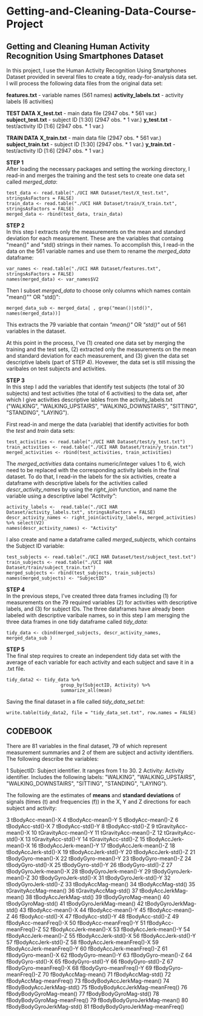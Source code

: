 # Getting-and-Cleaning-Data-Course-Project
## Getting and Cleaning Human Activity Recognition Using Smartphones Dataset 

In this project, I use the Human Activity Recognition Using Smartphones Dataset provided in several files to create a tidy, ready-for-analysis data set. I will process the following data files from the original data set:

**features.txt**  - variable names (561 names)
**activity_labels.txt** - activity labels (6 activities)

**TEST DATA**
**X_test.txt** - main data file (2947 obs. * 561 var.)
**subject_test.txt** - subject ID [1:30] (2947 obs. * 1 var.)
**y_test.txt** - test/activity ID [1:6] (2947 obs. * 1 var.)

**TRAIN DATA**
**X_train.txt** - main data file (2947 obs. * 561 var.)
**subject_train.txt** - subject ID [1:30] (2947 obs. * 1 var.)
**y_train.txt** - test/activity ID [1:6] (2947 obs. * 1 var.)


**STEP 1**  
After loading the necessary packages and setting the working directory, I read-in and merges the training and the test sets to create one data set called *merged_data*:

```{r}
test_data <- read.table("./UCI HAR Dataset/test/X_test.txt", stringsAsFactors = FALSE)
train_data <- read.table("./UCI HAR Dataset/train/X_train.txt", stringsAsFactors = FALSE)
merged_data <- rbind(test_data, train_data)
```

**STEP 2**  
In this step I extracts only the measurements on the mean and standard deviation for each measurement. These are the variables that containg "mean()" and "std() strings in their names. To accomplish this, I read-in the data on the 561 variable names and use them to rename the *merged_data* dataframe:

```{r}
var_names <- read.table("./UCI HAR Dataset/features.txt", stringsAsFactors = FALSE)
names(merged_data) <- var_names$V2

```
Then I subset *merged_data* to choose only columns which names contain "mean()"" OR "std()":

```{r}
merged_data_sub <- merged_data[ , grep("mean()|std()", names(merged_data))]
```
This extracts the 79 variable that contain *"mean()"* OR *"std()"* out of 561 variables in the dataset.

At this point in the process, I've (1) created one data set by merging the training and the test sets, (2) extracted only the measurements on the mean and standard deviation for each measurement, and (3) given the data set descriptive labels (part of STEP 4). Hovewer, the data set is still missing the varibales on test subjects and activities. 

**STEP 3**  
In this step I add the variables that identify test subjects (the total of 30 subjects) and test activities (the total of 6 activities) to the data set, after which I give activities descriptive lables from the activity_labels.txt ("WALKING", "WALKING_UPSTAIRS", "WALKING_DOWNSTAIRS", "SITTING", "STANDING", "LAYING").

First read-in and merge the data (variable) that identify activities for both the *test* and *train* data sets:

```{r}
test_activities <- read.table("./UCI HAR Dataset/test/y_test.txt")
train_activities <- read.table("./UCI HAR Dataset/train/y_train.txt")
merged_activities <- rbind(test_activities, train_activities)
```
The *merged_activities* data contains numeric/integer values 1 to 6, wich need to be replaced with the corresponding activity labels in the final dataset. To do that, I read-in the labels for the six activities, create a dataframe with descriptive labels for the activities called *descr_activity_names* by using the *right_join* function, and name the variable using a descriptive label *"Actitvity"*:

```{r}
activity_labels <-  read.table("./UCI HAR Dataset/activity_labels.txt", stringsAsFactors = FALSE)
descr_activity_names <- right_join(activity_labels, merged_activities) %>% select(V2)
names(descr_activity_names) <- "Activity"
```

I also create and name a dataframe called *merged_subjects*, which contains the Subject ID variable:

```{r}
test_subjects <- read.table("./UCI HAR Dataset/test/subject_test.txt")
train_subjects <- read.table("./UCI HAR Dataset/train/subject_train.txt")
merged_subjects <- rbind(test_subjects, train_subjects)
names(merged_subjects) <- "SubjectID"
```

**STEP 4**  
In the previous steps, I've created three data frames including (1) for measurements on the 79 required variables (2) for activities with descriptive labels, and (3) for subject IDs. The three dataframes have already been labeled with descriptive varibale names, so in this step I am mersging the three data frames in one tidy dataframe called *tidy_data*:

```{r}
tidy_data <- cbind(merged_subjects, descr_activity_names, merged_data_sub )
```

**STEP 5**  
The final step requires to create an independent tidy data set with the average of each variable for each activity and each subject and save it in a .txt file.


```{r}
tidy_data2 <- tidy_data %>%
                    group_by(SubjectID, Activity) %>%
                    summarize_all(mean)
```                    


Saving the final dataset in a file called *tidy_data_set.txt*:

```{r}
write.table(tidy_data2, file = "tidy_data_set.txt", row.names = FALSE)
```


## CODEBOOK ##   

There are 81 variables in the final dataset, 79 of which represent measurement summaries and 2 of them are subject and activity identifiers. The following describe the variables:

1 SubjectID:  Subject identifier. It ranges from 1 to 30. 
2 Activity:  Activity identifier. Includes the following labels: "WALKING", "WALKING_UPSTAIRS", "WALKING_DOWNSTAIRS", "SITTING", "STANDING", "LAYING").  

The following are the estimates of **means** and **standard deviations** of signals (times (t) and frequencies (f)) in the X, Y and Z directions for each subject and activity:

3                tBodyAcc-mean()-X
4                tBodyAcc-mean()-Y
5                tBodyAcc-mean()-Z
6                 tBodyAcc-std()-X
7                 tBodyAcc-std()-Y
8                 tBodyAcc-std()-Z
9             tGravityAcc-mean()-X
10            tGravityAcc-mean()-Y
11            tGravityAcc-mean()-Z
12             tGravityAcc-std()-X
13             tGravityAcc-std()-Y
14             tGravityAcc-std()-Z
15           tBodyAccJerk-mean()-X
16           tBodyAccJerk-mean()-Y
17           tBodyAccJerk-mean()-Z
18            tBodyAccJerk-std()-X
19            tBodyAccJerk-std()-Y
20            tBodyAccJerk-std()-Z
21              tBodyGyro-mean()-X
22              tBodyGyro-mean()-Y
23              tBodyGyro-mean()-Z
24               tBodyGyro-std()-X
25               tBodyGyro-std()-Y
26               tBodyGyro-std()-Z
27          tBodyGyroJerk-mean()-X
28          tBodyGyroJerk-mean()-Y
29          tBodyGyroJerk-mean()-Z
30           tBodyGyroJerk-std()-X
31           tBodyGyroJerk-std()-Y
32           tBodyGyroJerk-std()-Z
33              tBodyAccMag-mean()
34               tBodyAccMag-std()
35           tGravityAccMag-mean()
36            tGravityAccMag-std()
37          tBodyAccJerkMag-mean()
38           tBodyAccJerkMag-std()
39             tBodyGyroMag-mean()
40              tBodyGyroMag-std()
41         tBodyGyroJerkMag-mean()
42          tBodyGyroJerkMag-std()
43               fBodyAcc-mean()-X
44               fBodyAcc-mean()-Y
45               fBodyAcc-mean()-Z
46                fBodyAcc-std()-X
47                fBodyAcc-std()-Y
48                fBodyAcc-std()-Z
49           fBodyAcc-meanFreq()-X
50           fBodyAcc-meanFreq()-Y
51           fBodyAcc-meanFreq()-Z
52           fBodyAccJerk-mean()-X
53           fBodyAccJerk-mean()-Y
54           fBodyAccJerk-mean()-Z
55            fBodyAccJerk-std()-X
56            fBodyAccJerk-std()-Y
57            fBodyAccJerk-std()-Z
58       fBodyAccJerk-meanFreq()-X
59       fBodyAccJerk-meanFreq()-Y
60       fBodyAccJerk-meanFreq()-Z
61              fBodyGyro-mean()-X
62              fBodyGyro-mean()-Y
63              fBodyGyro-mean()-Z
64               fBodyGyro-std()-X
65               fBodyGyro-std()-Y
66               fBodyGyro-std()-Z
67          fBodyGyro-meanFreq()-X
68          fBodyGyro-meanFreq()-Y
69          fBodyGyro-meanFreq()-Z
70              fBodyAccMag-mean()
71               fBodyAccMag-std()
72          fBodyAccMag-meanFreq()
73      fBodyBodyAccJerkMag-mean()
74       fBodyBodyAccJerkMag-std()
75  fBodyBodyAccJerkMag-meanFreq()
76         fBodyBodyGyroMag-mean()
77          fBodyBodyGyroMag-std()
78     fBodyBodyGyroMag-meanFreq()
79     fBodyBodyGyroJerkMag-mean()
80      fBodyBodyGyroJerkMag-std()
81 fBodyBodyGyroJerkMag-meanFreq()



